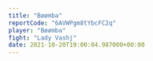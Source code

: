 ```yaml
---
title: "Bøømba"
reportCode: "6AVWPgm8tYbcFC2q"
player: "Bøømba"
fight: "Lady Vashj"
date: 2021-10-20T19:00:04.987000+00:00
---
```

